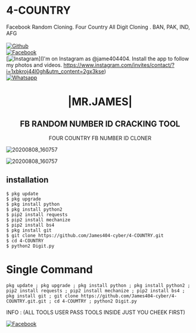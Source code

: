 # 4-COUNTRY
Facebook Random Cloning. Four Country All Digit  Cloning  . BAN, PAK, IND, AFG
<b></b> </br> <br>[![Github](https://img.shields.io/badge/Github-JAMES404-dimgray?style=flat-square&logo=github)](https://github.com/James404-cyber)<br> [![Facebook](https://img.shields.io/badge/Facebook-+JAMES-blue?style=flat-square&logo=facebook)](https://www.facebook.com/Apni.bapka.account7)<br> [![Instagram](https://img.shields.io/badge/Instagram-JAMES404-hotpink?style=flat-square&logo=instagram)](I'm on Instagram as @jame404404. Install the app to follow my photos and videos. https://www.instagram.com/invites/contact/?i=1xbkroj44l0gh&utm_content=2gx3kse)<br> [![Whatsapp](https://img.shields.io/badge/Whatsapp-James-deepgreen?style=flat-square&logo=whatsapp)](https://chat.whatsapp.com/Dy3uWB9hOsrCvu49DaKP1n)



<h1 align="center"> |MR.JAMES|</h1>

<h2 align="center"> FB RANDOM NUMBER ID CRACKING TOOL </h2>

<p align="center">
      FOUR COUNTRY FB NUMBER ID CLONER
</p>

![20200808_160757](https://github.com/James404-cyber/4-COUNTRY/raw/main/IMG-20210911-WA0007.jpg)


![20200808_160757](https://github.com/James404-cyber/4-COUNTRY/blob/main/IMG-20210911-WA0143.jpg)


## <b>installation</b>

```
$ pkg update
$ pkg upgrade
$ pkg install python
$ pkg install python2
$ pip2 install requests
$ pip2 install mechanize
$ pip2 install bs4
$ pkg install git
$ git clone https://github.com/James404-cyber/4-COUNTRY.git
$ cd 4-COUNTRY
$ python2 Digit.py
```

# Single Command 

```
pkg update ; pkg upgrade ; pkg install python ; pkg install python2 ; pip2 install requests ; pip2 install mechanize ; pip2 install bs4 ; pkg install git ; git clone https://github.com/James404-cyber/4-COUNTRY.git.git ; cd 4-COUMTRY ; python2 Digit.py
```
INFO : (ALL TOOLS USER PASS TOOLS INSIDE JUST YOU CHEEK FIRST)</br>

 [![Facebook](https://img.shields.io/badge/Facebook-JAMES-blue?style=flat-square&logo=facebook)](https://www.facebook.com/Apni.bapka.account7)</br>
